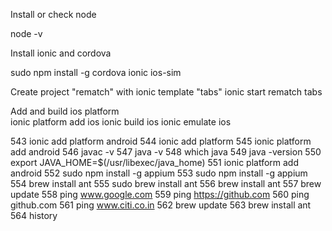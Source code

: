 Install or check node

node -v

Install ionic and cordova

sudo npm install -g cordova ionic ios-sim

 
Create project "rematch" with ionic template "tabs"
ionic start rematch tabs

Add and build ios platform  
ionic platform add ios
ionic build ios
ionic emulate ios


  543  ionic add platform android
  544  ionic add platform
  545  ionic platform add android
  546  javac -v
  547  java -v
  548  which java
  549  java -version
  550  export JAVA_HOME=$(/usr/libexec/java_home) 
  551  ionic platform add android
  552  sudo npm install -g appium
  553  sudo npm install -g appium
  554  brew install ant
  555  sudo brew install ant
  556  brew install ant
  557  brew update
  558  ping www.google.com
  559  ping https://github.com
  560  ping github.com
  561  ping www.citi.co.in
  562  brew update
  563  brew install ant
  564  history
